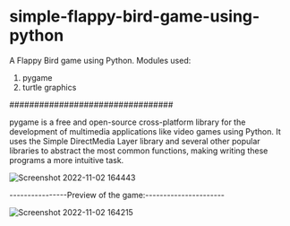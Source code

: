 # simple-flappy-bird-game-using-python

A Flappy Bird game using Python.
Modules used: 
1. pygame
2. turtle graphics

#################################

pygame is a free and open-source cross-platform library for the development of multimedia applications like video games using Python.
It uses the Simple DirectMedia Layer library and several other popular libraries to abstract the most common functions, making writing these programs a more intuitive task.

![Screenshot 2022-11-02 164443](https://user-images.githubusercontent.com/99202913/199476154-5d65f02b-f165-4dfe-b742-7ee5e154eb3a.png)

----------------Preview of the game:---------------------- 

![Screenshot 2022-11-02 164215](https://user-images.githubusercontent.com/99202913/199476361-401083d3-a3c2-4b90-af08-035425e72e68.png)
